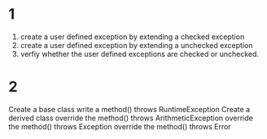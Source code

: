 # 1
1. create a user defined exception by extending a checked exception
2. create a user defined exception by extending a unchecked exception
3. verfiy whether the user defined exceptions are checked or unchecked.

# 2
Create a base class
write a method() throws RuntimeException
Create a derived class
override the  method() throws ArithmeticException
override the  method() throws Exception
override the  method() throws Error
